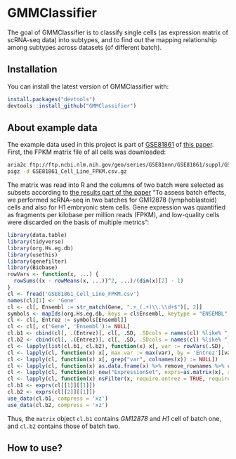 
<!-- README.md is generated from README.Rmd. Please edit that file -->

# GMMClassifier

The goal of GMMClassifier is to classify single cells (as expression
matrix of scRNA-seq data) into subtypes, and to find out the mapping
relationship among subtypes across datasets (of different batch).

## Installation

You can install the latest version of GMMClassifier with:

``` r
install.packages("devtools")
devtools::install_github("GMMClassifier")
```

## About example data

The example data used in this project is part of
[GSE81861](https://www.ncbi.nlm.nih.gov/geo/query/acc.cgi?acc=GSE81861)
of [this paper](https://www.nature.com/articles/ng.3818#accessions).
First, the FPKM matrix file of all cells was
downloaded:

``` bash
aria2c ftp://ftp.ncbi.nlm.nih.gov/geo/series/GSE81nnn/GSE81861/suppl/GSE81861_Cell_Line_FPKM.csv.gz
pigz -d GSE81861_Cell_Line_FPKM.csv.gz
```

The matrix was read into R and the columns of two batch were selected as
subsets according to [the results part of the
paper](https://www.nature.com/articles/ng.3818#results) “To assess batch
effects, we performed scRNA–seq in two batches for GM12878
(lymphoblastoid) cells and also for H1 embryonic stem cells. Gene
expression was quantified as fragments per kilobase per million reads
(FPKM), and low-quality cells were discarded on the basis of multiple
metrics”:

``` r
library(data.table)
library(tidyverse)
library(org.Hs.eg.db)
library(usethis)
library(genefilter)
library(Biobase)
rowVars <- function(x, ...) {
  rowSums((x - rowMeans(x, ...))^2, ...)/(dim(x)[2] - 1)
}
cl <- fread('GSE81861_Cell_Line_FPKM.csv')
names(cl)[1] <- 'Gene'
cl <- cl[, Ensembl := str_match(Gene, ".+_(.+)\\.\\d+$")[, 2]]
symbols <- mapIds(org.Hs.eg.db, keys = cl$Ensembl, keytype = "ENSEMBL", column="ENTREZID", multiVals = 'first')
cl <- cl[, Entrez := symbols[Ensembl]]
cl <- cl[, c('Gene', 'Ensembl'):= NULL]
cl.b1 <- cbind(cl[, .(Entrez)], cl[, .SD, .SDcols = names(cl) %like% "_B1_"])
cl.b2 <- cbind(cl[, .(Entrez)], cl[, .SD, .SDcols = names(cl) %like% "_B2_"])
cl <- lapply(list(cl.b1, cl.b2), function(x) x[, var := rowVars(.SD), .SDcols = -c('Entrez')])
cl <- lapply(cl, function(x) x[, max.var := max(var), by = 'Entrez'][var != 0 & max.var == var & !is.na(Entrez)])
cl <- lapply(cl, function(x) x[, grep("var", colnames(x)) := NULL])
cl <- lapply(cl, function(x) as.data.frame(x) %>% remove_rownames %>% column_to_rownames(var="Entrez"))
cl <- lapply(cl, function(x) new("ExpressionSet", exprs=as.matrix(x), annotation = 'org.Hs.eg.db'))
cl <- lapply(cl, function(x) nsFilter(x, require.entrez = TRUE, require.GOBP = TRUE, require.GOCC = TRUE, require.GOMF = TRUE))
cl.b1 <- exprs(cl[[1]][[1]])
cl.b2 <- exprs(cl[[2]][[1]])
use_data(cl.b1, compress = 'xz')
use_data(cl.b2, compress = 'xz')
```

Thus, the `matrix` object `cl.b1` contains *GM12878* and *H1* cell of
batch one, and `cl.b2` contains those of batch two.

## How to use?
